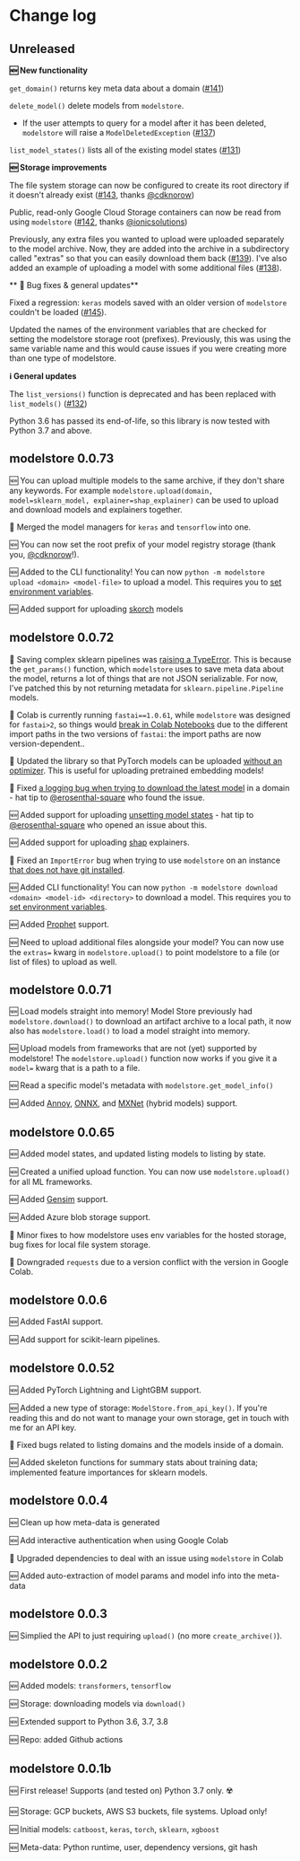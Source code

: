 # Change log

## Unreleased

**🆕  New functionality**

`get_domain()` returns key meta data about a domain ([#141](https://github.com/operatorai/modelstore/pull/141))

`delete_model()` delete models from `modelstore`. 
- If the user attempts to query for a model after it has been deleted, `modelstore` will raise a `ModelDeletedException` ([#137](https://github.com/operatorai/modelstore/pull/137))

`list_model_states()` lists all of the existing model states ([#131](https://github.com/operatorai/modelstore/pull/131))

**🆕  Storage improvements**

The file system storage can now be configured to create its root directory if it doesn't already exist ([#143](https://github.com/operatorai/modelstore/pull/143/), thanks [@cdknorow](https://github.com/cdknorow))

Public, read-only Google Cloud Storage containers can now be read from using `modelstore` ([#142](https://github.com/operatorai/modelstore/pull/142), thanks [@ionicsolutions](https://github.com/ionicsolutions))

Previously, any extra files you wanted to upload were uploaded separately to the model archive. Now, they are added into the archive in a subdirectory called "extras" so that you can easily download them back ([#139](https://github.com/operatorai/modelstore/pull/139)). I've also added an example of uploading a model with some additional files ([#138](https://github.com/operatorai/modelstore/pull/138)). 

** 🐛  Bug fixes & general updates**

Fixed a regression: `keras` models saved with an older version of `modelstore` couldn't be loaded ([#145](https://github.com/operatorai/modelstore/pull/145)).

Updated the names of the environment variables that are checked for setting the modelstore storage root (prefixes). Previously, this was using the same variable name and this would cause issues if you were creating more than one type of modelstore.

**ℹ️  General updates**

The `list_versions()` function is deprecated and has been replaced with `list_models()` ([#132](https://github.com/operatorai/modelstore/pull/132))

Python 3.6 has passed its end-of-life, so this library is now tested with Python 3.7 and above.

## modelstore 0.0.73

🆕   You can upload multiple models to the same archive, if they don't share any keywords. For example `modelstore.upload(domain, model=sklearn_model, explainer=shap_explainer)` can be used to upload and download models and explainers together.

🐛   Merged the model managers for `keras` and `tensorflow` into one.

🆕   You can now set the root prefix of your model registry storage (thank you, [@cdknorow](https://github.com/cdknorow)!).

🆕   Added to the CLI functionality! You can now `python -m modelstore upload <domain> <model-file>` to upload a model. This requires you to [set environment variables](https://modelstore.readthedocs.io/en/latest/concepts/cli.html).

🆕   Added support for uploading [skorch](https://github.com/skorch-dev/skorch) models

## modelstore 0.0.72

🐛  Saving complex sklearn pipelines was [raising a TypeError](https://github.com/operatorai/modelstore/issues/96). This is because the `get_params()` function, which `modelstore` uses to save meta data about the model, returns a lot of things that are not JSON serializable. For now, I've patched this by not returning metadata for `sklearn.pipeline.Pipeline` models.

🐛  Colab is currently running `fastai==1.0.61`, while `modelstore` was designed for `fastai>2`, so things would [break in Colab Notebooks](https://github.com/operatorai/modelstore/issues/95) due to the different import paths in the two versions of `fastai`: the import paths are now version-dependent..

🐛  Updated the library so that PyTorch models can be uploaded [without an optimizer](https://github.com/operatorai/modelstore/issues/94). This is useful for uploading pretrained embedding models!

🐛  Fixed [a logging bug when trying to download the latest model](https://github.com/operatorai/modelstore/issues/91) in a domain - hat tip to [@erosenthal-square](https://github.com/erosenthal-square) who found the issue.

🆕   Added support for uploading [unsetting model states](https://github.com/operatorai/modelstore/issues/82) - hat tip to [@erosenthal-square](https://github.com/erosenthal-square) who opened an issue about this.

🆕   Added support for uploading [shap](https://shap.readthedocs.io/en/latest/generated/shap.Explainer.html) explainers.

🐛  Fixed an `ImportError` bug when trying to use `modelstore` on an instance [that does not have git installed](https://github.com/operatorai/modelstore/pull/86).

🆕   Added CLI functionality! You can now `python -m modelstore download <domain> <model-id> <directory>` to download a model. This requires you to [set environment variables](https://modelstore.readthedocs.io/en/latest/concepts/cli.html).

🆕  Added [Prophet](https://facebook.github.io/prophet/) support.

🆕  Need to upload additional files alongside your model? You can now use the `extras=` kwarg in `modelstore.upload()` to point modelstore to a file (or list of files) to upload as well.

## modelstore 0.0.71

🆕  Load models straight into memory! Model Store previously had `modelstore.download()` to download an artifact archive to a local path, it now also has `modelstore.load()` to load a model straight into memory.

🆕  Upload models from frameworks that are not (yet) supported by modelstore! The `modelstore.upload()` function now works if you give it a `model=` kwarg that is a path to a file.

🆕  Read a specific model's metadata with `modelstore.get_model_info()`

🆕  Added [Annoy](https://github.com/spotify/annoy), [ONNX](https://github.com/onnx/onnx), and [MXNet](https://mxnet.apache.org) (hybrid models) support.

## modelstore 0.0.65

🆕  Added model states, and updated listing models to listing by state.

🆕  Created a unified upload function. You can now use `modelstore.upload()` for all ML frameworks.

🆕  Added [Gensim](https://github.com/RaRe-Technologies/gensim) support.

🆕  Added Azure blob storage support.

🐛  Minor fixes to how modelstore uses env variables for the hosted storage, bug fixes for local file system storage.

🐛  Downgraded `requests` due to a version conflict with the version in Google Colab.

## modelstore 0.0.6

🆕  Added FastAI support.

🆕  Add support for scikit-learn pipelines.

## modelstore 0.0.52

🆕  Added PyTorch Lightning and LightGBM support.

🆕  Added a new type of storage: `ModelStore.from_api_key()`. If you're reading this and do not want to manage your own storage, get in touch with me for an API key.

🐛  Fixed bugs related to listing domains and the models inside of a domain.

🆕  Added skeleton functions for summary stats about training data; implemented feature importances for sklearn models.

## modelstore 0.0.4

🆕  Clean up how meta-data is generated

🆕  Add interactive authentication when using Google Colab

🐛  Upgraded dependencies to deal with an issue using `modelstore` in Colab

🆕  Added auto-extraction of model params and model info into the meta-data

## modelstore 0.0.3

🆕  Simplied the API to just requiring `upload()` (no more `create_archive()`).

## modelstore 0.0.2

🆕  Added models: `transformers`, `tensorflow`

🆕  Storage: downloading models via `download()`

🆕  Extended support to Python 3.6, 3.7, 3.8

🆕  Repo: added Github actions

## modelstore 0.0.1b

🆕  First release! Supports (and tested on) Python 3.7 only. ☢️

🆕  Storage: GCP buckets, AWS S3 buckets, file systems. Upload only!

🆕  Initial models: `catboost`, `keras`, `torch`, `sklearn`, `xgboost`

🆕  Meta-data: Python runtime, user, dependency versions, git hash
